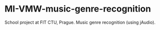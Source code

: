 MI-VMW-music-genre-recognition
==============================

School project at FIT CTU, Prague. Music genre recognition (using jAudio).
